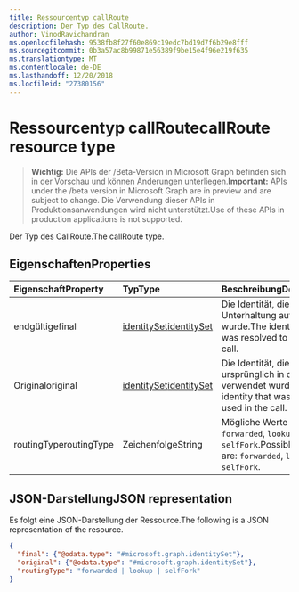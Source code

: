 ```yaml
---
title: Ressourcentyp callRoute
description: Der Typ des CallRoute.
author: VinodRavichandran
ms.openlocfilehash: 9538fb8f27f60e869c19edc7bd19d7f6b29e8fff
ms.sourcegitcommit: 0b3a57ac8b99871e56389f9be15e4f96e219f635
ms.translationtype: MT
ms.contentlocale: de-DE
ms.lasthandoff: 12/20/2018
ms.locfileid: "27380156"
---
```

# <a name="callroute-resource-type"></a><span data-ttu-id="ce39c-103">Ressourcentyp callRoute</span><span class="sxs-lookup"><span data-stu-id="ce39c-103">callRoute resource type</span></span>

> <span data-ttu-id="ce39c-104">**Wichtig:** Die APIs der /Beta-Version in Microsoft Graph befinden sich in der Vorschau und können Änderungen unterliegen.</span><span class="sxs-lookup"><span data-stu-id="ce39c-104">**Important:** APIs under the /beta version in Microsoft Graph are in preview and are subject to change.</span></span> <span data-ttu-id="ce39c-105">Die Verwendung dieser APIs in Produktionsanwendungen wird nicht unterstützt.</span><span class="sxs-lookup"><span data-stu-id="ce39c-105">Use of these APIs in production applications is not supported.</span></span>

<span data-ttu-id="ce39c-106">Der Typ des CallRoute.</span><span class="sxs-lookup"><span data-stu-id="ce39c-106">The callRoute type.</span></span>

## <a name="properties"></a><span data-ttu-id="ce39c-107">Eigenschaften</span><span class="sxs-lookup"><span data-stu-id="ce39c-107">Properties</span></span>

| <span data-ttu-id="ce39c-108">Eigenschaft</span><span class="sxs-lookup"><span data-stu-id="ce39c-108">Property</span></span>            | <span data-ttu-id="ce39c-109">Typ</span><span class="sxs-lookup"><span data-stu-id="ce39c-109">Type</span></span>                          | <span data-ttu-id="ce39c-110">Beschreibung</span><span class="sxs-lookup"><span data-stu-id="ce39c-110">Description</span></span>                                                  |
| :------------------ | :---------------------------- | :----------------------------------------------------------- |
| <span data-ttu-id="ce39c-111">endgültige</span><span class="sxs-lookup"><span data-stu-id="ce39c-111">final</span></span>               | [<span data-ttu-id="ce39c-112">identitySet</span><span class="sxs-lookup"><span data-stu-id="ce39c-112">identitySet</span></span>](identityset.md) | <span data-ttu-id="ce39c-113">Die Identität, die in die Unterhaltung aufgelöst wurde.</span><span class="sxs-lookup"><span data-stu-id="ce39c-113">The identity that was resolved to in the call.</span></span>               |
| <span data-ttu-id="ce39c-114">Original</span><span class="sxs-lookup"><span data-stu-id="ce39c-114">original</span></span>            | [<span data-ttu-id="ce39c-115">identitySet</span><span class="sxs-lookup"><span data-stu-id="ce39c-115">identitySet</span></span>](identityset.md) | <span data-ttu-id="ce39c-116">Die Identität, die ursprünglich in den Anruf verwendet wurde.</span><span class="sxs-lookup"><span data-stu-id="ce39c-116">The identity that was originally used in the call.</span></span>           |
| <span data-ttu-id="ce39c-117">routingType</span><span class="sxs-lookup"><span data-stu-id="ce39c-117">routingType</span></span>         | <span data-ttu-id="ce39c-118">Zeichenfolge</span><span class="sxs-lookup"><span data-stu-id="ce39c-118">String</span></span>                        | <span data-ttu-id="ce39c-119">Mögliche Werte sind: `forwarded`, `lookup` und `selfFork`.</span><span class="sxs-lookup"><span data-stu-id="ce39c-119">Possible values are: `forwarded`, `lookup`, `selfFork`.</span></span>  |

## <a name="json-representation"></a><span data-ttu-id="ce39c-120">JSON-Darstellung</span><span class="sxs-lookup"><span data-stu-id="ce39c-120">JSON representation</span></span>

<span data-ttu-id="ce39c-121">Es folgt eine JSON-Darstellung der Ressource.</span><span class="sxs-lookup"><span data-stu-id="ce39c-121">The following is a JSON representation of the resource.</span></span>

<!-- {
  "blockType": "resource",
  "optionalProperties": [

  ],
  "@odata.type": "microsoft.graph.callRoute"
}-->
```json
{
  "final": {"@odata.type": "#microsoft.graph.identitySet"},
  "original": {"@odata.type": "#microsoft.graph.identitySet"},
  "routingType": "forwarded | lookup | selfFork"
}
```
<!-- uuid: 8fcb5dbc-d5aa-4681-8e31-b001d5168d79
2015-10-25 14:57:30 UTC -->
<!-- {
  "type": "#page.annotation",
  "description": "callRoute resource",
  "keywords": "",
  "section": "documentation",
  "tocPath": ""
}-->
